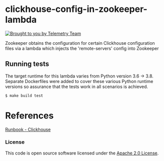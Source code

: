 # clickhouse-config-in-zookeeper-lambda

[![Brought to you by Telemetry Team](https://img.shields.io/badge/MDTP-Telemetry-40D9C0?style=flat&labelColor=000000&logo=gov.uk)](https://confluence.tools.tax.service.gov.uk/display/TEL/Telemetry)

Zookeeper obtains the configuration for certain Clickhouse configuration files via a lambda which injects the
'remote-servers' config into Zookeeper

## Running tests

The target runtime for this lambda varies from Python version 3.6 -> 3.8. Separate Dockerfiles were added to cover these
various Python runtime versions so assurance that the tests work in all scenarios is achieved.

```bash
$ make build test
```

# References
[Runbook - Clickhouse](https://confluence.tools.tax.service.gov.uk/display/TEL/RUNBOOK+-+Clickhouse)

### License

This code is open source software licensed under the [Apache 2.0 License]("http://www.apache.org/licenses/LICENSE-2.0.html").
